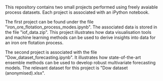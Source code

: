 This repository contains two small projects performed using freely avaiable process datasets. Each project is associated with an iPython notebook.

The first project can be found under the file "iron_ore_flotation_process_modes.ipynb". The associated data is stored in the file "iof_data.zip". 
This project illustrates how data visualisation tools and machine learning methods can be used to derive insights into data for an iron ore flotation process.

The second project is associated with the file "Dow_dataset_forecasting.ipynb". It illustrates how state-of-the-art ensemble methods can be used to develop robust multivariate forecasting models. The relevant dataset for this project is "Dow dataset (anonymised).xlsx".

